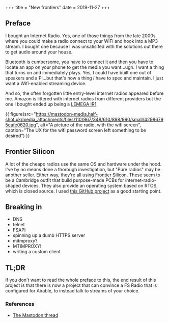 +++
title = "New frontiers"
date = 2019-11-27
+++

## Preface

I bought an Internet Radio. Yes, one of those things from the late 2000s where you could make a radio
connect to your WiFi and hook into a MP3 stream. I bought one because I was unsatisifed with the solutions out there to get audio around your house.

Bluetooth is cumbersome, you have to connect it and then you have to locate an app on your phone to get
the media you want...ugh. I want a thing that turns on and immediately plays. Yes, I could have built one
out of speakers and a Pi...but that's now a thing *I* have to spec and maintain. I just want a Wifi-enabled streaming device.

And so, the often forgotten little entry-level internet radios appeared before me. Amazon is littered with internet radios from different providers
but the one I bought ended up being a [LEMEGA IR1](https://www.amazon.co.uk/gp/product/B089D8BV99). 

{{ figure(src="https://mastodon-media.half-shot.uk/media_attachments/files/110/967/348/610/898/990/small/42986795cafe0620.jpg", alt="A picture of the radio, with the wifi screen", caption="The UX for the wifi password screen left something to be desired") }}

## Frontier Silicon

A lot of the cheapo radios use the same OS and hardware under the hood. I've by no means done a thorough investigation, but "Pure radios" may
be another seller. Either way, they're all using [Frontier Silicon](https://www.frontiersmart.com/). These seem to be a Cambridge outfit that
build purpose-made PCBs for internet-radio-shaped devices. They also provide an operating system based on RTOS, which is closed source. I used
[this GitHub project](https://github.com/huaracheguarache/Frontier-Silicon-Argon-Firmware/tree/master) as a good starting point.

## Breaking in

- DNS
- telnet
- FSAPI
- spinning up a dumb HTTPS server
- mitmproxy?
- MTIMPROXY!
- writing a custom client

## TL;DR

If you don't want to read the whole preface to this, the end result of this project is that there is now a project that can convince
a FS Radio that is configured for Airable, to instead talk to streams of your choice.


### References

- [The Mastodon thread](https://mastodon.half-shot.uk/@halfy/110967351685629045)